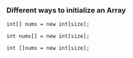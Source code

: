 ### Different ways to initialize an Array

```
int[] nums = new int[size];

int nums[] = new int[size];

int []nums = new int[size];
```
